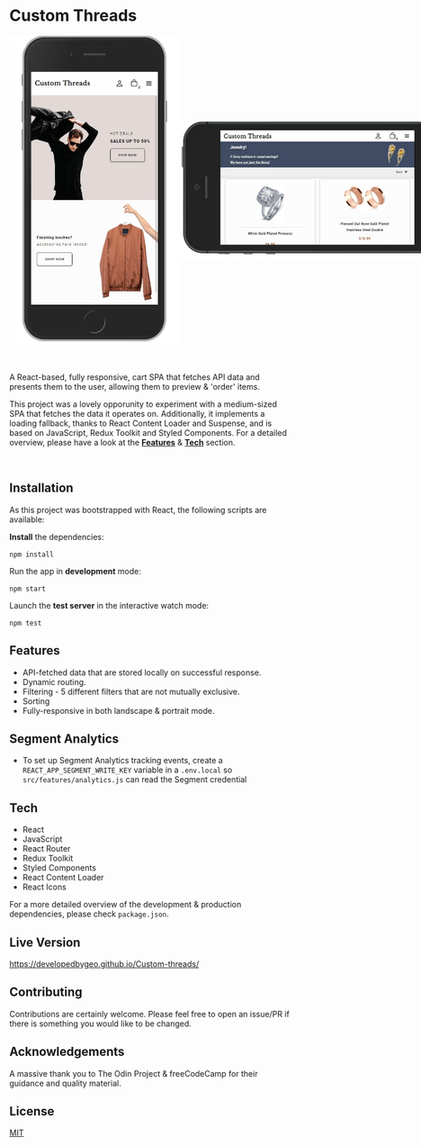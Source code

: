 # Custom Threads

<div style="display: flex">
<img src='./public/sample-v.png' height='550px' width='300px' alt='mobile viewport - portrait mode'/>
<img style="align-self: center" src='./public/sample-h.png' height='250px' width='500px'alt='mobile viewport - landscape mode'/>
</div>

<br>
<br>

A React-based, fully responsive, cart SPA that fetches API data and presents them to the user, allowing them to preview & 'order' items.

This project was a lovely opporunity to experiment with a medium-sized SPA that fetches the data it operates on. Additionally, it implements a loading fallback, thanks to React Content Loader and Suspense, and is based on JavaScript, Redux Toolkit and Styled Components. For a detailed overview, please have a look at the [**Features**](#features) & [**Tech**](#tech) section.

<br>

## Installation

As this project was bootstrapped with React, the following scripts are available:

**Install** the dependencies:

```
npm install
```

Run the app in **development** mode:

```
npm start
```

Launch the **test server** in the interactive watch mode:

```
npm test
```

## <a id='features'></a>Features

- API-fetched data that are stored locally on successful response.
- Dynamic routing.
- Filtering - 5 different filters that are not mutually exclusive.
- Sorting
- Fully-responsive in both landscape & portrait mode.

## <a id='tech'></a>Segment Analytics

- To set up Segment Analytics tracking events, create a `REACT_APP_SEGMENT_WRITE_KEY` variable in a `.env.local` so `src/features/analytics.js` can read the Segment credential

## <a id='tech'></a>Tech

- React
- JavaScript
- React Router
- Redux Toolkit
- Styled Components
- React Content Loader
- React Icons

For a more detailed overview of the development & production dependencies, please check `package.json`.

## Live Version

<https://developedbygeo.github.io/Custom-threads/>

## Contributing

Contributions are certainly welcome. Please feel free to open an issue/PR if there is something you would like to be changed.

## Acknowledgements

A massive thank you to The Odin Project & freeCodeCamp for their guidance and quality material.

## License

[MIT](./LICENSE.md)

